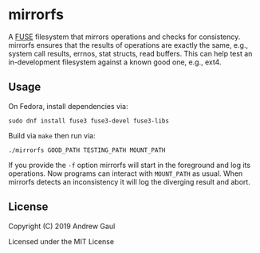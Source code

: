 # mirrorfs

A [FUSE](https://en.wikipedia.org/wiki/Filesystem_in_Userspace) filesystem that
mirrors operations and checks for consistency.  mirrorfs ensures that the
results of operations are exactly the same, e.g., system call results, errnos,
stat structs, read buffers.  This can help test an in-development filesystem
against a known good one, e.g., ext4.

## Usage

On Fedora, install dependencies via:

```
sudo dnf install fuse3 fuse3-devel fuse3-libs
```

Build via `make` then run via:

```
./mirrorfs GOOD_PATH TESTING_PATH MOUNT_PATH
```

If you provide the `-f` option mirrorfs will start in the foreground and log
its operations.  Now programs can interact with `MOUNT_PATH` as usual.  When
mirrorfs detects an inconsistency it will log the diverging result and abort.

## License

Copyright (C) 2019 Andrew Gaul

Licensed under the MIT License

